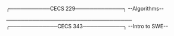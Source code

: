 ╭───────────CECS 229─────────────╮
        --Algorithms--
 















──────────────────────────────────
╭─────────────CECS 343───────────╮
         --Intro to SWE--
